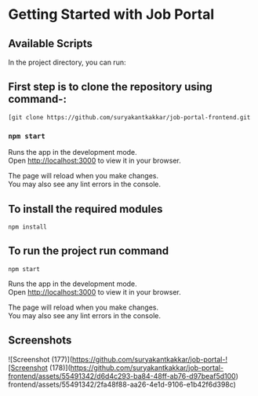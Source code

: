 # Getting Started with Job Portal


## Available Scripts

In the project directory, you can run:

## First step is to clone the repository using command-:
`[git clone https://github.com/suryakantkakkar/job-portal-frontend.git`


### `npm start`

Runs the app in the development mode.\
Open [http://localhost:3000](http://localhost:3000) to view it in your browser.

The page will reload when you make changes.\
You may also see any lint errors in the console.

## To install the required modules
`npm install`

## To run the project run command
`npm start`

Runs the app in the development mode.\
Open [http://localhost:3000](http://localhost:3000) to view it in your browser.

The page will reload when you make changes.\
You may also see any lint errors in the console.

## Screenshots
![Screenshot (177)](https://github.com/suryakantkakkar/job-portal-![Screenshot (178)](https://github.com/suryakantkakkar/job-portal-frontend/assets/55491342/d6d4c293-ba84-48ff-ab76-d97beaf5d100)
frontend/assets/55491342/2fa48f88-aa26-4e1d-9106-e1b42f6d398c)

